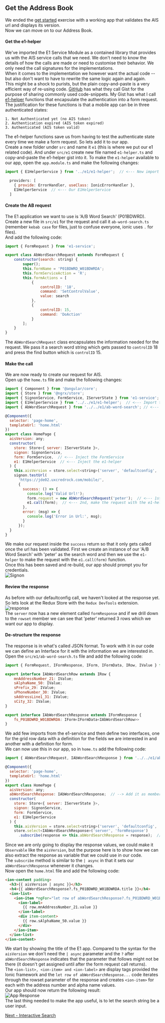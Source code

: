 ## Get the Address Book
We ended the [get started](get-started.md) exercise with a working app that validates the AIS url and displays its version.  
Now we can move on to our Address Book.

#### Get the e1-helper
We've imported the E1 Service Module as a contained library that provides us with the AIS service calls that we need.  We don't need to know the details of how the calls are made or need to customise their behavior.  We only need the call signatures for the implementations.  
When it comes to the implementation we however want the actual code -- but also don't want to have to rewrite the same logic again and again.  
This might be a shock to purists, but the plain copy-and-paste is a very efficient way of re-using code.  [GitHub](https://github.com) has what they call Gist for the purpose of sharing commonly used code-snippets.  My Gist has what I call [e1-helper](https://gist.github.com/Herdubreid/e7609368ac889103c8a74309d09c7be7) functions that encapsulate the authentication into a form request.  
The justification for these functions is that a mobile app can be in three authenticated states:

    1. Not Authenticated yet (no AIS token)
    2. Authentication expired (AIS token expired)
    3. Authenticated (AIS token valid)

The e1-helper functions save us from having to test the authenticate state every time we make a form request.  So lets add it to our app.  
Create a new folder under `src` and name it `e1` (this is where we put our e1 related code).  And under `src/e1` create new file named `e1-helper.ts` and copy-and-paste the e1-helper gist into it.
To make the `e1-helper` available to our app, open the `app.module.ts` and make the following changes:

```javascript
import { E1HelperService } from '../e1/e1-helper';  // <--- New import

  providers: [
    { provide: ErrorHandler, useClass: IonicErrorHandler },
    E1HelperService  // <--- Our E1HelperService
  ]
```

#### Create the AB request
The E1 application we want to use is 'A/B Word Search' (P01BDWRD).  Create a new file in `src/e1` for the request and call it `ab-word-search.ts` (remember `kebab case` for files, just to confuse everyone, ionic uses `.` for files).  
And add the following code:

```javascript
import { FormRequest } from 'e1-service';

export class AbWordSearchRequest extends FormRequest {
    constructor(search: string) {
        super();
        this.formName = 'P01BDWRD_W01BDWRDA';
        this.formServiceAction = 'R';
        this.formActions = [
            {
                controlID: '18',
                command: 'SetControlValue',
                value: search
            },
            {
                controlID: 15,
                command: 'DoAction'
            }
        ];
    }
}
```

The `AbWordSearchRequest` class encapsulates the information needed for the request.  We pass it a search word string which gets passed to `controlID` 18 and press the find button which is `controlID` 15.

#### Make the call
We are now ready to create our request for AIS.  
Open up the `home.ts` file and make the following changes:

```javascript
import { Component } from '@angular/core';
import { Store } from '@ngrx/store';
import { SignonService, FormService, IServerState } from 'e1-service';  // <--- Add FormService
import { E1HelperService } from '../../e1/e1-helper';  // <--- Import the e1-helper
import { AbWordSearchRequest } from '../../e1/ab-word-search'; // <--- Import our A/B Word Search Request¸

@Component({
  selector: 'page-home',
  templateUrl: 'home.html'
})
export class HomePage {
  aisVersion: any;
  constructor(
    store: Store<{ server: IServerState }>,
    signon: SignonService,
    form: FormService,  // <--- Inject the FormService
    e1: E1HelperService  // <--- Inject the e1-helper
  ) {
    this.aisVersion = store.select<string>('server', 'defaultconfig', 'aisVersion');
    signon.testUrl(
      'https://jde02.uxcredrock.com/mobile/',
      {
        success: () => {
          console.log('Valid Url!');
          form.request = new AbWordSearchRequest('peter');  // <--- 1st, request to look for peter
          e1.call(form);  // <--- 2nd, make the request with the e1-helper
        },
        error: (msg) => {
          console.log('Error in Url:', msg);
        }
      });
  }
}
````

We make our request inside the `success` return so that it only gets called once the url has been validated.  First we create an instance of our 'A/B Word Search' with 'peter' as the search word and then we use the `e1-helper` to make the request with the `e1.call(form)` function.  
Once this has been saved and re-build, our app should prompt you for credentials.  
![Signon](signon.png)

#### Review the response
As before with our defaultconfig call, we haven't looked at the response yet.  So lets look at the Redux Store with the `Redux DevTools` extension.  
![response](response.png)  
The `server` now has a new element called `formResponse` and if we drill down to the `rowset` member we can see that 'peter' returned 3 rows which we want our app to display.

#### De-structure the response
The response is in what's called JSON format.  To work with it in our code we can define an Interface for it with the information we are interested in.  
Open the `src/e1/ab-word-search.ts` file and add the following code:

```javascript
import { FormRequest, IFormResponse, IForm, IFormData, IRow, IValue } from 'e1-service';

export interface IAbWordSearchRow extends IRow {
    mnAddressNumber_21: IValue;
    sAlphaName_50: IValue;
    sPrefix_29: IValue;
    sPhoneNumber_30: IValue;
    sAddressLine1_31: IValue;
    sCity_32: IValue;
}

export interface IAbWordSearchResponse extends IFormResponse {
    fs_P01BDWRD_W01BDWRDA: IForm<IFormData<IAbWordSearchRow>>
}
```

We add few imports from the e1-service and then define two interfaces, one for the grid row data with a definition for the fields we are interested in and another with a definition for form.  
We can now use this in our app, so in `home.ts` add the following code:

```javascript
import { AbWordSearchRequest, IAbWordSearchResponse } from '../../e1/ab-word-search'; // ---> import the response interface

@Component({
  selector: 'page-home',
  templateUrl: 'home.html'
})
export class HomePage {
  aisVersion: any;
  abWordSearchResponse: IAbWordSearchResponse;  // --> Add it as member variable
  constructor(
    store: Store<{ server: IServerState }>,
    signon: SignonService,
    form: FormService,
    e1: E1HelperService
  ) {
    this.aisVersion = store.select<string>('server', 'defaultconfig', 'aisVersion');
    store.select<IAbWordSearchResponse>('server', 'formResponse')
      .subscribe(response => this.abWordSearchResponse = response);  // ---> Assign the response to our member variable
````

Since we are only going to display the response values, we could make it `Observable` like the `aisVersion`, but the purpose here is to show how we can also extract the response as variable that we could use in our code.  
The `subscribe` method is similar to the `| async` in that it sets our `abWordSearchResponse` whenever it changes.  
Now open the `home.html` file and add the following code:

```html
<ion-content padding>
  <h3>{{ aisVersion | async }}</h3>
  <h4>{{ abWordSearchResponse?.fs_P01BDWRD_W01BDWRDA.title }}</h4>
  <ion-list>
    <ion-item *ngFor="let row of abWordSearchResponse?.fs_P01BDWRD_W01BDWRDA.data.gridData.rowset">
      <ion-label>
        {{ row.mnAddressNumber_21.value }}
      </ion-label>
      <div item-content>
        {{ row.sAlphaName_50.value }}
      </div>
    </ion-item>
  </ion-list>
</ion-content>
```

We start by showing the title of the E1 app.  Compared to the syntax for the `aisVersion` we don't need the `| async` parameter and the `?` after `abWordSearchResponse` indicates that the parameter that follows might not be there (it doesn't get assigned until after the form request call returns).  
The `<ion-list>, <ion-item> and <ion-label>` are display tags provided the Ionic framework and the `let row of abWordSearchResponse...` code iterates through the rowset parameter of the response and creates `<ion-item>` for each with the address number and alpha name values.  
Our app should now return the following result:  
![App Response](app-response.png)  
The last thing needed to make the app useful, is to let the search string be a user input.

[Next - Interactive Search](interactive-search.md)